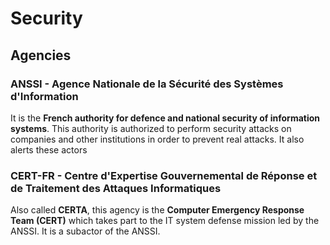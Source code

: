 # Security

## Agencies

### ANSSI - Agence Nationale de la Sécurité des Systèmes d'Information

It is the **French authority for defence and national security of information systems**. This authority is authorized to perform security attacks on companies and other institutions in order to prevent real attacks. It also alerts these actors 

### CERT-FR - Centre d'Expertise Gouvernemental de Réponse et de Traitement des Attaques Informatiques

Also called **CERTA**, this agency is the **Computer Emergency Response Team (CERT)** which takes part to the IT system defense mission led by the ANSSI. It is a subactor of the ANSSI.